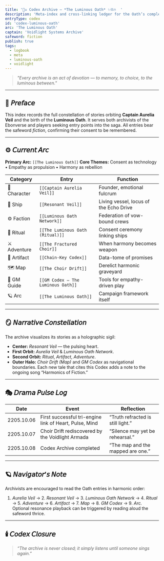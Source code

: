 ```yaml
---
title: '🏴‍☠️ Codex Archive — *The Luminous Oath* ✨⛓️🔥  '
description: 'Meta-index and cross-linking ledger for the Oath’s complete narrative constellation.'
entryType: codex
id: 'codex-luminous-oath'
arc: 'The Luminous Oath'
captain: 'Voidlight Systems Archive'
safeword: fiction
publish: true
tags:
  - logbook
  - meta
  - luminous-oath
  - voidlight
---
```


> _"Every archive is an act of devotion — to memory, to choice, to the luminous between."_

---

## 🌌 𝘗𝘳𝘦𝘧𝘢𝘤𝘦

This index records the full constellation of stories orbiting **Captain Aurelia Veil** and the birth
of the **Luminous Oath**. It serves both archivists of the Ebonverse and players seeking entry
points into the saga. All entries bear the safeword _fiction_, confirming their consent to be
remembered.

---

## ⚙️ 𝘊𝘶𝘳𝘳𝘦𝘯𝘵 𝘈𝘳𝘤

**Primary Arc:** `[[The Luminous Oath]]` **Core Themes:** Consent as technology • Empathy as
propulsion • Harmony as rebellion

| Category     | Entry                              | Function                               |
| ------------ | ---------------------------------- | -------------------------------------- |
| 🌈 Character | `[[Captain Aurelia Veil]]`         | Founder, emotional fulcrum             |
| 🚀 Ship      | `[[Resonant Veil]]`                | Living vessel, locus of the Echo Drive |
| ⚙️ Faction   | `[[Luminous Oath Network]]`        | Federation of vow-bound crews          |
| 🔮 Ritual    | `[[The Luminous Oath (Ritual)]]`   | Consent ceremony linking ships         |
| ⚔️ Adventure | `[[The Fractured Choir]]`          | When harmony becomes weapon            |
| 💎 Artifact  | `[[Chain-Key Codex]]`              | Data-tome of promises                  |
| 🗺️ Map       | `[[The Choir Drift]]`              | Derelict harmonic graveyard            |
| 🧭 GM Guide  | `[[GM Codex – The Luminous Oath]]` | Tools for empathy-driven play          |
| 🪐 Arc       | `[[The Luminous Oath]]`            | Campaign framework itself              |

---

## 🪞 𝘕𝘢𝘳𝘳𝘢𝘵𝘪𝘷𝘦 𝘊𝘰𝘯𝘴𝘵𝘦𝘭𝘭𝘢𝘵𝘪𝘰𝘯

The archive visualizes its stories as a holographic sigil:

- **Center:** _Resonant Veil_ — the pulsing heart.
- **First Orbit:** _Aurelia Veil_ & _Luminous Oath Network_.
- **Second Orbit:** _Ritual_, _Artifact_, _Adventure_.
- **Outer Halo:** _Choir Drift (Map)_ and _GM Codex_ as navigational boundaries. Each new tale that
  cites this Codex adds a note to the ongoing song “Harmonics of Fiction.”

---

## 🎭 𝘋𝘳𝘢𝘮𝘢 𝘗𝘶𝘭𝘴𝘦 𝘓𝘰𝘨

| Date       | Event                                                  | Reflection                        |
| ---------- | ------------------------------------------------------ | --------------------------------- |
| 2205.10.06 | First successful tri-engine link of Heart, Pulse, Mind | “Truth refracted is still light.” |
| 2205.10.07 | Choir Drift rediscovered by the Voidlight Armada       | “Silence may yet be rehearsal.”   |
| 2205.10.08 | Codex Archive completed                                | “The map and the mapped are one.” |

---

## 🪐 𝘕𝘢𝘷𝘪𝘨𝘢𝘵𝘰𝘳’𝘴 𝘕𝘰𝘵𝘦

Archivists are encouraged to read the Oath entries in harmonic order:

1. _Aurelia Veil_ → 2. _Resonant Veil_ → 3. _Luminous Oath Network_ → 4. _Ritual_ → 5. _Adventure_
   → 6. _Artifact_ → 7. _Map_ → 8. _GM Codex_ → 9. _Arc._ Optional resonance playback can be
   triggered by reading aloud the safeword thrice.

---

## 🕯️ 𝘊𝘰𝘥𝘦𝘹 𝘊𝘭𝘰𝘴𝘶𝘳𝘦

> _“The archive is never closed; it simply listens until someone sings again.”_
